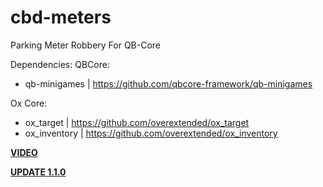 # cbd-meters

Parking Meter Robbery For QB-Core

Dependencies:
QBCore:
 - qb-minigames | https://github.com/qbcore-framework/qb-minigames

Ox Core: 
 - ox_target | https://github.com/overextended/ox_target
 - ox_inventory | https://github.com/overextended/ox_inventory

[**VIDEO**](https://www.youtube.com/watch?v=sKGusGWZGSQ)

[**UPDATE 1.1.0**](https://www.youtube.com/watch?v=jBgrc5v4qZE)
